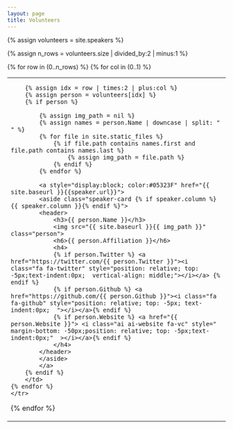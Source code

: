 ```yaml
---
layout: page
title: Volunteers
---
```


<html>

{% assign volunteers = site.speakers %}

{% assign n_rows = volunteers.size | divided_by:2 | minus:1 %}
<table class="people">
{% for row in (0..n_rows) %}
    <tr class="people">
    {% for col in (0..1) %}
        <td class="people">

        {% assign idx = row | times:2 | plus:col %}
        {% assign person = volunteers[idx] %}
        {% if person %}

            {% assign img_path = nil %}
            {% assign names = person.Name | downcase | split: " " %}
            {% for file in site.static_files %}                
                {% if file.path contains names.first and file.path contains names.last %}
                    {% assign img_path = file.path %}
                {% endif %}
            {% endfor %}

            <a style="display:block; color:#05323F" href="{{ site.baseurl }}{{speaker.url}}">
            <aside class="speaker-card {% if speaker.column %} {{ speaker.column }}{% endif %}">
            <header>
                <h3>{{ person.Name }}</h3>
                <img src="{{ site.baseurl }}{{ img_path }}" class="person">
                <h6>{{ person.Affiliation }}</h6>
                <h4>
                {% if person.Twitter %} <a href="https://twitter.com/{{ person.Twitter }}"><i class="fa fa-twitter" style="position: relative; top: -5px;text-indent:0px;  vertical-align: middle;"></i></a> {% endif %}
                {% if person.Github %} <a href="https://github.com/{{ person.Github }}"><i class="fa fa-github" style="position: relative; top: -5px; text-indent:0px;  "></i></a>{% endif %}
                {% if person.Website %} <a href="{{ person.Website }}"> <i class="ai ai-website fa-vc" style="  margin-bottom: -50px;position: relative; top: -5px;text-indent:0px;"  ></i></a>{% endif %} 
                </h4>
            </header>
            </aside>
            </a>
        {% endif %}
        </td>
    {% endfor %}
    </tr>
{% endfor %}
</table>

</html>
